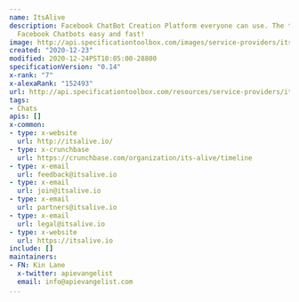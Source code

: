 ```yaml
---
name: ItsAlive
description: Facebook ChatBot Creation Platform everyone can use. The tool that makes
  Facebook Chatbots easy and fast!
image: http://api.specificationtoolbox.com/images/service-providers/itsalive.jpg
created: "2020-12-23"
modified: 2020-12-24PST10:05:00-28800
specificationVersion: "0.14"
x-rank: "7"
x-alexaRank: "152493"
url: http://api.specificationtoolbox.com/resources/service-providers/itsalive/
tags:
- Chats
apis: []
x-common:
- type: x-website
  url: http://itsalive.io/
- type: x-crunchbase
  url: https://crunchbase.com/organization/its-alive/timeline
- type: x-email
  url: feedback@itsalive.io
- type: x-email
  url: join@itsalive.io
- type: x-email
  url: partners@itsalive.io
- type: x-email
  url: legal@itsalive.io
- type: x-website
  url: https://itsalive.io
include: []
maintainers:
- FN: Kin Lane
  x-twitter: apievangelist
  email: info@apievangelist.com
...
```

